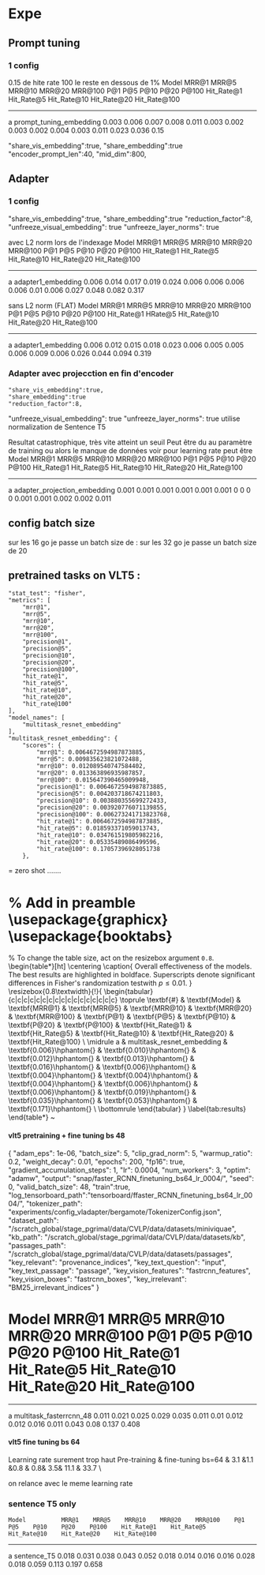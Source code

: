 # Expe

## Prompt tuning

### 1 config

0.15 de hite rate 100 le reste en dessous de 1%
    Model                      MRR@1    MRR@5    MRR@10    MRR@20    MRR@100    P@1    P@5    P@10    P@20    P@100    Hit_Rate@1    Hit_Rate@5    Hit_Rate@10    Hit_Rate@20    Hit_Rate@100
---  -----------------------  -------  -------  --------  --------  ---------  -----  -----  ------  ------  -------  ------------  ------------  -------------  -------------  --------------
a    prompt_tuning_embedding    0.003    0.006     0.007     0.008      0.011  0.003  0.002   0.003   0.002    0.004         0.003         0.011          0.023          0.036            0.15

"share_vis_embedding":true,
"share_embedding":true
"encoder_prompt_len":40,
"mid_dim":800,

## Adapter

### 1 config

"share_vis_embedding":true,
"share_embedding":true
"reduction_factor":8,
"unfreeze_visual_embedding": true
"unfreeze_layer_norms": true

avec L2 norm lors de l'indexage
    Model                 MRR@1    MRR@5    MRR@10    MRR@20    MRR@100    P@1    P@5    P@10    P@20    P@100    Hit_Rate@1    Hit_Rate@5    Hit_Rate@10    Hit_Rate@20    Hit_Rate@100
---  ------------------  -------  -------  --------  --------  ---------  -----  -----  ------  ------  -------  ------------  ------------  -------------  -------------  --------------
a    adapter1_embedding    0.006    0.014     0.017     0.019      0.024  0.006  0.006   0.006   0.006     0.01         0.006         0.027          0.048          0.082           0.317

sans L2 norm (FLAT)
    Model                 MRR@1    MRR@5    MRR@10    MRR@20    MRR@100    P@1    P@5    P@10    P@20    P@100    Hit_Rate@1    HRate@5    Hit_Rate@10    Hit_Rate@20    Hit_Rate@100
---  ------------------  -------  -------  --------  --------  ---------  -----  -----  ------  ------  -------  ------------  ---------  -------------  -------------  --------------
a    adapter1_embedding    0.006    0.012     0.015     0.018      0.023  0.006  0.005   0.005   0.006    0.009         0.006      0.026          0.044          0.094           0.319

### Adapter avec projecction en fin d'encoder

    "share_vis_embedding":true,
    "share_embedding":true
    "reduction_factor":8,
"unfreeze_visual_embedding": true
"unfreeze_layer_norms": true
utilise normalization de Sentence T5

Resultat catastrophique, très vite atteint un seuil
Peut être du au paramètre de training
ou alors le manque de données
voir pour learning rate peut être
    Model                           MRR@1    MRR@5    MRR@10    MRR@20    MRR@100    P@1    P@5    P@10    P@20    P@100    Hit_Rate@1    Hit_Rate@5    Hit_Rate@10    Hit_Rate@20    Hit_Rate@100
---  ----------------------------  -------  -------  --------  --------  ---------  -----  -----  ------  ------  -------  ------------  ------------  -------------  -------------  --------------
a    adapter_projection_embedding    0.001    0.001     0.001     0.001      0.001  0.001      0       0       0        0         0.001         0.001          0.002          0.002           0.011

## config batch size

sur les 16 go je passe un batch size de :
sur les 32 go je passe un batch size de 20



## pretrained tasks on VLT5 :


    "stat_test": "fisher",
    "metrics": [
        "mrr@1",
        "mrr@5",
        "mrr@10",
        "mrr@20",
        "mrr@100",
        "precision@1",
        "precision@5",
        "precision@10",
        "precision@20",
        "precision@100",
        "hit_rate@1",
        "hit_rate@5",
        "hit_rate@10",
        "hit_rate@20",
        "hit_rate@100"
    ],
    "model_names": [
        "multitask_resnet_embedding"
    ],
    "multitask_resnet_embedding": {
        "scores": {
            "mrr@1": 0.0064672594987873885,
            "mrr@5": 0.009835623821072488,
            "mrr@10": 0.012089540747584402,
            "mrr@20": 0.013363896935987857,
            "mrr@100": 0.015647390465009948,
            "precision@1": 0.0064672594987873885,
            "precision@5": 0.004203718674211803,
            "precision@10": 0.003880355699272433,
            "precision@20": 0.003920776071139855,
            "precision@100": 0.006273241713823768,
            "hit_rate@1": 0.0064672594987873885,
            "hit_rate@5": 0.018593371059013743,
            "hit_rate@10": 0.034761519805982216,
            "hit_rate@20": 0.05335489086499596,
            "hit_rate@100": 0.17057396928051738
        },


= zero shot .......


% Add in preamble
\usepackage{graphicx}
\usepackage{booktabs}
========================


% To change the table size, act on the resizebox argument `0.8`.
\begin{table*}[ht]
\centering
\caption{
Overall effectiveness of the models.
The best results are highlighted in boldface.
Superscripts denote significant differences in Fisher's randomization testwith $p \le 0.01$.
}
\resizebox{0.8\textwidth}{!}{
\begin{tabular}{c|c|c|c|c|c|c|c|c|c|c|c|c|c|c|c|c}
\toprule
\textbf{\#}
& \textbf{Model}
& \textbf{MRR@1}
& \textbf{MRR@5}
& \textbf{MRR@10}
& \textbf{MRR@20}
& \textbf{MRR@100}
& \textbf{P@1}
& \textbf{P@5}
& \textbf{P@10}
& \textbf{P@20}
& \textbf{P@100}
& \textbf{Hit_Rate@1}
& \textbf{Hit_Rate@5}
& \textbf{Hit_Rate@10}
& \textbf{Hit_Rate@20}
& \textbf{Hit_Rate@100} \\
\midrule
a &
multitask\_resnet\_embedding &
\textbf{0.006}\hphantom{} &
\textbf{0.010}\hphantom{} &
\textbf{0.012}\hphantom{} &
\textbf{0.013}\hphantom{} &
\textbf{0.016}\hphantom{} &
\textbf{0.006}\hphantom{} &
\textbf{0.004}\hphantom{} &
\textbf{0.004}\hphantom{} &
\textbf{0.004}\hphantom{} &
\textbf{0.006}\hphantom{} &
\textbf{0.006}\hphantom{} &
\textbf{0.019}\hphantom{} &
\textbf{0.035}\hphantom{} &
\textbf{0.053}\hphantom{} &
\textbf{0.171}\hphantom{} \\
\bottomrule
\end{tabular}
}
\label{tab:results}
\end{table*}
~                 

#### vlt5 pretraining + fine tuning bs 48

{
    "adam_eps": 1e-06,
    "batch_size": 5,
    "clip_grad_norm": 5,
    "warmup_ratio": 0.2,
    "weight_decay": 0.01,
    "epochs": 200,
    "fp16": true,
    "gradient_accumulation_steps": 1,
    "lr": 0.0004,
    "num_workers": 3,
    "optim": "adamw",
    "output": "snap/faster_RCNN_finetuning_bs64_lr_0004/",
    "seed": 0,
    "valid_batch_size": 48,
    "train":true,
    "log_tensorboard_path":"tensorboard/ffaster_RCNN_finetuning_bs64_lr_0004/",
    "tokenizer_path": "experiments/config_vladapter/bergamote/TokenizerConfig.json",
    "dataset_path": "/scratch_global/stage_pgrimal/data/CVLP/data/datasets/miniviquae",
    "kb_path": "/scratch_global/stage_pgrimal/data/CVLP/data/datasets/kb",
    "passages_path": "/scratch_global/stage_pgrimal/data/CVLP/data/datasets/passages",
    "key_relevant": "provenance_indices",
    "key_text_question": "input",
    "key_text_passage": "passage",
    "key_vision_features": "fastrcnn_features",
    "key_vision_boxes": "fastrcnn_boxes",
    "key_irrelevant": "BM25_irrelevant_indices"
}
#    Model                      MRR@1    MRR@5    MRR@10    MRR@20    MRR@100    P@1    P@5    P@10    P@20    P@100    Hit_Rate@1    Hit_Rate@5    Hit_Rate@10    Hit_Rate@20    Hit_Rate@100
---  -----------------------  -------  -------  --------  --------  ---------  -----  -----  ------  ------  -------  ------------  ------------  -------------  -------------  --------------
a    multitask_fasterrcnn_48    0.011    0.021     0.025     0.029      0.035  0.011   0.01   0.012   0.012    0.016         0.011         0.043           0.08          0.137           0.408

#### vlt5 fine tuning bs 64

Learning rate surement trop haut
Pre-training \& fine-tuning bs=64 & 3.1 &1.1 &0.8 & 0.8& 3.5& 11.1 & 33.7 \\

on relance avec le meme learning rate

### sentence T5 only

    Model          MRR@1    MRR@5    MRR@10    MRR@20    MRR@100    P@1    P@5    P@10    P@20    P@100    Hit_Rate@1    Hit_Rate@5    Hit_Rate@10    Hit_Rate@20    Hit_Rate@100
---  -----------  -------  -------  --------  --------  ---------  -----  -----  ------  ------  -------  ------------  ------------  -------------  -------------  --------------
a    sentence_T5    0.018    0.031     0.038     0.043      0.052  0.018  0.014   0.016   0.016    0.028         0.018         0.059          0.113          0.197           0.658